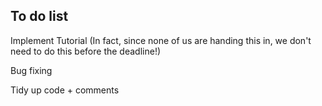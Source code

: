 ## To do list

Implement Tutorial (In fact, since none of us are handing this in, we don't need to do this before the deadline!)

Bug fixing

Tidy up code + comments

